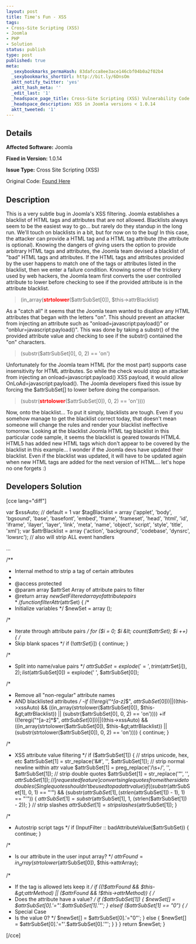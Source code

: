 ```yaml
---
layout: post
title: Time's Fun - XSS
tags:
- Cross-Site Scripting (XSS)
- Joomla
- PHP
- Solution
status: publish
type: post
published: true
meta:
  _sexybookmarks_permaHash: 83dafcca8ee3ace146cbf04b0a2f02b4
  _sexybookmarks_shortUrl: http://bit.ly/6DnsOm
  aktt_notify_twitter: 'yes'
  _aktt_hash_meta: ''
  _edit_last: '1'
  _headspace_page_title: Cross-Site Scripting (XSS) Vulnerability Code Example
  _headspace_description: XSS in Joomla versions < 1.0.14
  aktt_tweeted: '1'
---
```

## Details
__Affected Software:__ Joomla

__Fixed in Version:__  1.0.14

__Issue Type:__ Cross Site Scripting (XSS)

Original Code: <a title="Time's Fun" href="http://spotthevuln.com/2009/12/times-fun/" target="_blank">Found Here</a>
## Description
<div id="_mcePaste">
<p id="_mcePaste">This is a very subtle bug in Joomla's XSS filtering.  Joomla establishes a blacklist of HTML tags and attributes that are not allowed.  Blacklists always seem to be the easiest way to go… but rarely do they standup in the long run.  We'll touch on blacklists in a bit, but for now on to the bug!  In this case, the attacker can provide a HTML tag and a HTML tag attribute (the attribute is optional).  Knowing the dangers of giving users the option to provide arbitrary HTML tags and attributes, the Joomla team devised a blacklist of "bad" HTML tags and attributes.  If the HTML tags and attributes provided by the user happens to match one of the tags or attributes listed in the blacklist, then we enter a failure condition.  Knowing some of the trickery used by  web hackers, the Joomla team first converts the user controlled attribute to lower before checking to see if the provided attribute is in the attribute blacklist.</p>

<blockquote>
<div id="_mcePaste">(in_array(<strong><span style="color: #ff0000;">strtolower</span></strong>($attrSubSet[0]), $this-&gt;attrBlacklist)</div></blockquote>
<p id="_mcePaste">As a "catch all" it seems that the Joomla team wanted to disallow any HTML attributes that began with the letters "on".  This should prevent an attacker from injecting an attribute such as "onload=javascript:payload()" or "onblur=javascript:payload()".  This was done by taking a substr() of the provided attribute value and checking to see if the substr() contained the "on" characters.</p>

<blockquote>
<div>(substr($attrSubSet[0], 0, 2) == 'on')</div></blockquote>
<p id="_mcePaste">Unfortunately for the Joomla team HTML (for the most part) supports case insensitivity for HTML attributes.  So while the check would stop an attacker from injecting an onload=javascript:payload() XSS payload, it would allow OnLoAd=javascript:payload().  The Joomla developers fixed this issue by forcing the $attrSubSet[] to lower before doing the comparison.</p>

<blockquote>
<div>(substr(<span style="color: #ff0000;"><strong>strtolower</strong></span>($attrSubSet[0]), 0, 2) == 'on'))))</div></blockquote>
<p id="_mcePaste">Now, onto the blacklist… To put it simply, blacklists are tough.  Even if you somehow manage to get the blacklist correct today, that doesn't mean someone will change the rules and render your blacklist ineffective tomorrow.  Looking at the blacklist Joomla HTML tag blacklist in this particular code sample, it seems the blacklist is geared towards HTML4.  HTML5 has added new HTML tags which don't appear to be covered by the blacklist in this example… I wonder if the Joomla devs have updated their blacklist.  Even if the blacklist was updated, it will have to be updated again when new HTML tags are added for the next version of HTML… let's hope no one forgets :)</p>

</div>
<h2>Developers Solution</h2>
[cce lang="diff"]

var $xssAuto; // default = 1
var $tagBlacklist = array ('applet', 'body', 'bgsound', 'base', 'basefont', 'embed', 'frame', 'frameset', 'head', 'html', 'id', 'iframe', 'ilayer', 'layer', 'link', 'meta', 'name', 'object', 'script', 'style', 'title', 'xml');
var $attrBlacklist = array ('action', 'background', 'codebase', 'dynsrc', 'lowsrc'); // also will strip ALL event handlers

...

/**
* Internal method to strip a tag of certain attributes
*
* @access    protected
* @param    array    $attrSet    Array of attribute pairs to filter
* @return    array    $newSet        Filtered array of attribute pairs
*/
function filterAttr($attrSet)
{
/*
* Initialize variables
*/
$newSet = array ();

/*
* Iterate through attribute pairs
*/
for ($i = 0; $i &lt; count($attrSet); $i ++)
{
/*
* Skip blank spaces
*/
if (!$attrSet[$i])
{
continue;
}

/*
* Split into name/value pairs
*/
$attrSubSet = explode('=', trim($attrSet[$i]), 2);
list ($attrSubSet[0]) = explode(' ', $attrSubSet[0]);

/*
* Remove all "non-regular" attribute names
* AND blacklisted attributes
*/
-if ((!eregi("^[a-z]*$", $attrSubSet[0])) || (($this-&gt;xssAuto) &amp;&amp; ((in_array(strtolower($attrSubSet[0]), $this-&gt;attrBlacklist)) || (substr($attrSubSet[0], 0, 2) == 'on'))))
+if ((!eregi("^[a-z]*$", $attrSubSet[0])) || (($this-&gt;xssAuto) &amp;&amp; ((in_array(strtolower($attrSubSet[0]), $this-&gt;attrBlacklist)) || (substr(strtolower($attrSubSet[0]), 0, 2) == 'on'))))
{
continue;
}

/*
* XSS attribute value filtering
*/
if ($attrSubSet[1])
{
// strips unicode, hex, etc
$attrSubSet[1] = str_replace('&amp;#', '', $attrSubSet[1]);
// strip normal newline within attr value
$attrSubSet[1] = preg_replace('/\s+/', '', $attrSubSet[1]);
// strip double quotes
$attrSubSet[1] = str_replace('"', '', $attrSubSet[1]);
// [requested feature] convert single quotes from either side to doubles (Single quotes shouldn't be used to pad attr value)
if ((substr($attrSubSet[1], 0, 1) == "'") &amp;&amp; (substr($attrSubSet[1], (strlen($attrSubSet[1]) - 1), 1) == "'"))
{
$attrSubSet[1] = substr($attrSubSet[1], 1, (strlen($attrSubSet[1]) - 2));
}
// strip slashes
$attrSubSet[1] = stripslashes($attrSubSet[1]);
}

/*
* Autostrip script tags
*/
if (InputFilter :: badAttributeValue($attrSubSet))
{
continue;
}

/*
* Is our attribute in the user input array?
*/
$attrFound = in_array(strtolower($attrSubSet[0]), $this-&gt;attrArray);

/*
* If the tag is allowed lets keep it
*/
if ((!$attrFound &amp;&amp; $this-&gt;attrMethod) || ($attrFound &amp;&amp; !$this-&gt;attrMethod))
{
/*
* Does the attribute have a value?
*/
if ($attrSubSet[1])
{
$newSet[] = $attrSubSet[0].'="'.$attrSubSet[1].'"';
}
elseif ($attrSubSet[1] == "0")
{
/*
* Special Case
* Is the value 0?
*/
$newSet[] = $attrSubSet[0].'="0"';
} else
{
$newSet[] = $attrSubSet[0].'="'.$attrSubSet[0].'"';
}
}
}
return $newSet;
}

[/cce] 

